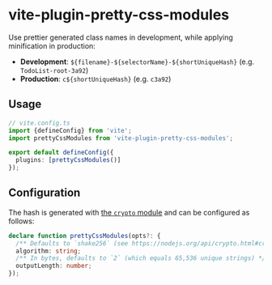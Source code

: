 # vite-plugin-pretty-css-modules

Use prettier generated class names in development, while applying minification in production:

- **Development**: `${filename}-${selectorName}-${shortUniqueHash}` (e.g. `TodoList-root-3a92`)
- **Production**: `c${shortUniqueHash}` (e.g. `c3a92`)

## Usage

```ts
// vite.config.ts
import {defineConfig} from 'vite';
import prettyCssModules from 'vite-plugin-pretty-css-modules';

export default defineConfig({
  plugins: [prettyCssModules()]
});
```

## Configuration

The hash is generated with [the `crypto` module](https://nodejs.org/api/crypto.html) and can be configured as follows:

```ts
declare function prettyCssModules(opts?: {
  /** Defaults to `shake256` (see https://nodejs.org/api/crypto.html#cryptocreatehashalgorithm-options) */
  algorithm: string;
  /** In bytes, defaults to `2` (which equals 65,536 unique strings) */
  outputLength: number;
});
```
